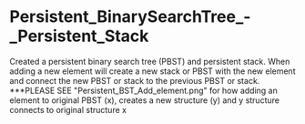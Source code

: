 # Persistent_BinarySearchTree_-_Persistent_Stack
Created a persistent binary search tree (PBST) and persistent stack. When adding a new element will create a new 
stack or PBST with the new element and connect the new PBST or stack to the previous PBST or stack. 
***PLEASE SEE "Persistent_BST_Add_element.png" for how adding an element to original PBST (x), 
creates a new structure (y) and y structure connects to original structure x
